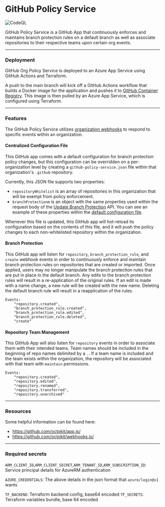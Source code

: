 # GitHub Policy Service

![CodeQL](https://github.com/liatrio-enterprise/github-policy-service/actions/workflows/codeql-analysis.yml/badge.svg)

GitHub Policy Service is a GitHub App that continuously enforces and maintains branch protection rules on a default branch
as well as associate repositories to their respective teams upon certain org events.

---

### Deployment

GitHub Org Policy Service is deployed to an Azure App Service using GitHub Actions and Terraform.

A push to the main branch will kick off a GitHub Actions workflow that builds a Docker image for the application and
pushes it to [GitHub Container Registry](https://docs.github.com/en/packages/working-with-a-github-packages-registry/working-with-the-container-registry).
This image is then pulled by an Azure App Service, which is configured using Terraform.

---

### Features

The GitHub Policy Service utilizes [organization webhooks](https://docs.github.com/en/rest/orgs/webhooks) to respond to
specific events within an organization.

#### Centralized Configuration File

This GitHub app comes with a default configuration for branch protection policy changes, but this configuration can be overridden
on a per-organization level by creating a `github-policy-service.json` file within that organization's `.github` repository.

Currently, this JSON file supports two properties:

- `repositoryWhitelist` is an array of repositories in this organization that will be exempt from policy enforcement.
- `branchProtectionm` is an object with the same properties used within the request body of the [Update Branch Protection](https://docs.github.com/en/rest/branches/branch-protection#update-branch-protection)
  API. You can see an example of these properties within the [default configuration file](https://github.com/liatrio-enterprise/github-policy-service/blob/main/src/config/default.js).

Whenever this file is updated, this GitHub app will hot-reload its configuration based on the contents of this file, and
it will push the policy changes to each non-whitelisted repository within the organization.

#### Branch Protection

This GitHub app will listen for `repository`, `branch_protection_rule`, and `create` webhook events in order to continuously
enforce and maintain branch protection rules on repositories that are created or imported. Once applied, users may no longer
manipulate the branch protection rules that are put in place in the default branch. Any edits to the branch protection rules
will result in a re-application of the original rules. If an edit is made with a name change, a new rule will be created with
the new name. Deleting the default branch rule will result in a reapplication of the rules.

```
Events:
    "repository.created",
    "branch_protection_rule.created",
    "branch_protection_rule.edited",
    "branch_protection_rule.deleted",
    "create"
```

#### Repository Team Management

This GitHub App will also listen for `repository` events in order to associate them with their intended teams. Team names
should be included in the beginning of repo names delimited by a `.`. If a team name is included and the team exists within
the organization, the repository will be associated with that team with `maintain` permissions. 

```
Events:
    "repository.created",
    "repository.edited",
    "repository.renamed",
    "repository.transferred",
    "repository.unarchived"
```

---

### Resources

Some helpful information can be found here:
- https://github.com/octokit/app.js/
- https://github.com/octokit/webhooks.js/

---

### Required secrets

`ARM_CLIENT_ID`,`ARM_CLIENT_SECRET`,`ARM_TENANT_ID`,`ARM_SUBSCRIPTION_ID`: Service principal details for AzureRM authentication

`AZURE_CREDENTIALS`: The above details in the json format that `azure/login@v1` wants 

`TF_BACKEND`: Terraform backend config, base64 encoded
`TF_SECRETS`: Terraform variables bundle, base 64 encoded
